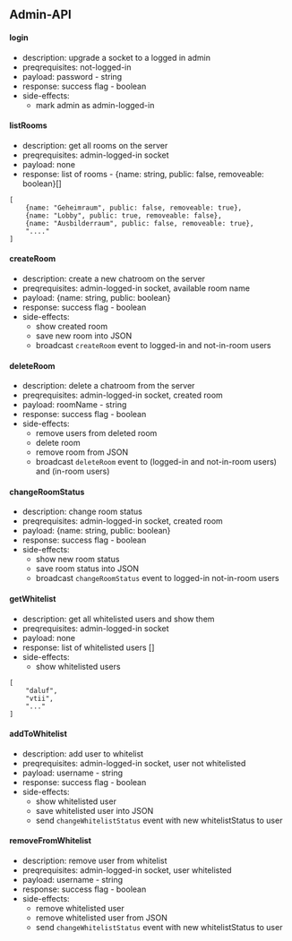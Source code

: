 ## Admin-API

#### login
* description: upgrade a socket to a logged in admin
* preqrequisites: not-logged-in
* payload: password - string
* response: success flag - boolean
* side-effects:
	* mark admin as admin-logged-in

#### listRooms
* description: get all rooms on the server
* preqrequisites: admin-logged-in socket
* payload: none
* response: list of rooms - {name: string, public: false, removeable: boolean}[]
```
[
    {name: "Geheimraum", public: false, removeable: true},
    {name: "Lobby", public: true, removeable: false},
    {name: "Ausbilderraum", public: false, removeable: true},
    "...."
]
```

#### createRoom
* description: create a new chatroom on the server
* preqrequisites: admin-logged-in socket, available room name
* payload: {name: string, public: boolean}
* response: success flag - boolean
* side-effects: 
	* show created room
	* save new room into JSON
	* broadcast `createRoom` event to logged-in and not-in-room users

#### deleteRoom
* description: delete a chatroom from the server
* preqrequisites: admin-logged-in socket, created room 
* payload: roomName - string
* response: success flag - boolean
* side-effects: 
	* remove users from deleted room
	* delete room
	* remove room from JSON
	* broadcast `deleteRoom` event to (logged-in and not-in-room users) and (in-room users)

#### changeRoomStatus
* description: change room status
* preqrequisites: admin-logged-in socket, created room
* payload: {name: string, public: boolean}
* response: success flag - boolean
* side-effects: 
	* show new room status
	* save room status into JSON
	* broadcast `changeRoomStatus` event to logged-in not-in-room users

#### getWhitelist
* description: get all whitelisted users and show them
* preqrequisites: admin-logged-in socket
* payload: none
* response: list of whitelisted users []
* side-effects: 
	* show whitelisted users
```
[
	"daluf",
	"vtii",
	"..."
]
```

#### addToWhitelist
* description: add user to whitelist
* preqrequisites: admin-logged-in socket, user not whitelisted
* payload: username - string
* response: success flag - boolean
* side-effects: 
	* show whitelisted user
	* save whitelisted user into JSON
	* send `changeWhitelistStatus` event with new whitelistStatus to user

#### removeFromWhitelist
* description: remove user from whitelist
* preqrequisites: admin-logged-in socket, user whitelisted
* payload: username - string
* response: success flag - boolean
* side-effects: 
	* remove whitelisted user
	* remove whitelisted user from JSON
	* send `changeWhitelistStatus` event with new whitelistStatus to user 
